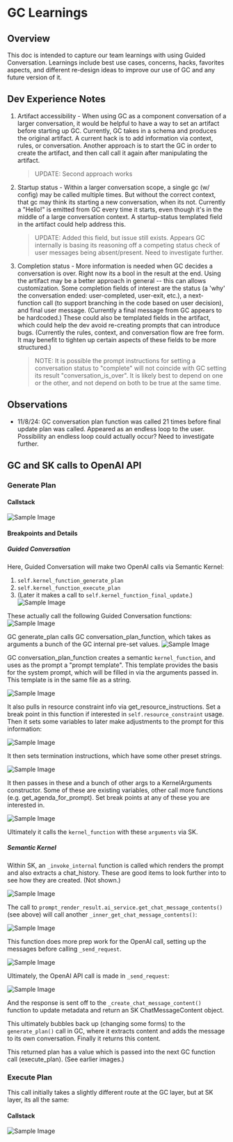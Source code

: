 # GC Learnings

## Overview

This doc is intended to capture our team learnings with using Guided Conversation. Learnings include best use cases, concerns, hacks, favorites aspects, and different re-design ideas to improve our use of GC and any future version of it.

## Dev Experience Notes

1. Artifact accessibility - When using GC as a component conversation of a larger conversation, it would be helpful to have a way to set an artifact before starting up GC. Currently, GC takes in a schema and produces the original artifact. A current hack is to add information via context, rules, or conversation. Another approach is to start the GC in order to create the artifact, and then call call it again after manipulating the artifact.

   > UPDATE: Second approach works

2. Startup status - Within a larger conversation scope, a single gc (w/ config) may be called multiple times. But without the correct context, that gc may think its starting a new conversation, when its not. Currently a "Hello!" is emitted from GC every time it starts, even though it's in the middle of a large conversation context. A startup-status templated field in the artifact could help address this.

   > UPDATE: Added this field, but issue still exists. Appears GC internally is basing its reasoning off a competing status check of user messages being absent/present. Need to investigate further.

3. Completion status - More information is needed when GC decides a conversation is over. Right now its a bool in the result at the end. Using the artifact may be a better approach in general -- this can allows customization. Some completion fields of interest are the status (a 'why' the conversation ended: user-completed, user-exit, etc.), a next-function call (to support branching in the code based on user decision), and final user message. (Currently a final message from GC appears to be hardcoded.) These could also be templated fields in the artifact, which could help the dev avoid re-creating prompts that can introduce bugs. (Currently the rules, context, and conversation flow are free form. It may benefit to tighten up certain aspects of these fields to be more structured.)

   > NOTE: It is possible the prompt instructions for setting a conversation status to "complete" will not coincide with GC setting its result "conversation_is_over". It is likely best to depend on one or the other, and not depend on both to be true at the same time.

## Observations

- 11/8/24: GC conversation plan function was called 21 times before final update plan was called. Appeared as an endless loop to the user. Possibility an endless loop could actually occur? Need to investigate further.

## GC and SK calls to OpenAI API

### Generate Plan

#### Callstack

![Sample Image](images/gc_generate_plan_callstack.png "Generate Plan Callstack")

#### Breakpoints and Details

##### Guided Conversation

Here, Guided Conversation will make two OpenAI calls via Semantic Kernel:

1. `self.kernel_function_generate_plan`
2. `self.kernel_function_execute_plan`
3. (Later it makes a call to `self.kernel_function_final_update`.)
   ![Sample Image](images/gc_plan_calls.png "GC Plan Calls")

These actually call the following Guided Conversation functions:
![Sample Image](images/gc_functions.png "GC Functions")

GC generate_plan calls GC conversation_plan_function, which takes as arguments a bunch of the GC internal pre-set values.
![Sample Image](images/gc_conversation_plan_fcn.png "GC conversation_plan_function")

GC conversation_plan_function creates a semantic `kernel_function`, and uses as the prompt a "prompt template". This template provides the basis for the system prompt, which will be filled in via the arguments passed in. This template is in the same file as a string.

![Sample Image](images/gc_conversation_plan_template.png "GC conversation_plan_template")

It also pulls in resource constraint info via get_resource_instructions. Set a break point in this function if interested in `self.resource_constraint` usage. Then it sets some variables to later make adjustments to the prompt for this information:

![Sample Image](images/gc_get_resource_instructions.png "GC get_resource_instructions")

It then sets termination instructions, which have some other preset strings.

![Sample Image](images/gc_get_termination_instructions.png "GC get_termination_instructions")

It then passes in these and a bunch of other args to a KernelArguments constructor. Some of these are existing variables, other call more functions (e.g. get_agenda_for_prompt). Set break points at any of these you are interested in.

![Sample Image](images/gc_kernel_arguments.png "GC kernel_arguments")

Ultimately it calls the `kernel_function` with these `arguments` via SK.

##### Semantic Kernel

Within SK, an `_invoke_internal` function is called which renders the prompt and also extracts a chat_history. These are good items to look further into to see how they are created. (Not shown.)

![Sample Image](images/sk_get_chat_message_contents.png "SK get_chat_message_contents")

The call to `prompt_render_result.ai_service.get_chat_message_contents()` (see above) will call another `_inner_get_chat_message_contents()`:

![Sample Image](images/sk_inner_get_chat_message_contents.png "SK inner_get_chat_message_contents")

This function does more prep work for the OpenAI call, setting up the messages before calling `_send_request`.

![Sample Image](images/sk_send_request_prep.png "SK send_request Prep")

Ultimately, the OpenAI API call is made in `_send_request`:

![Sample Image](images/sk_send_request.png "SK send_request")

And the response is sent off to the `_create_chat_message_content()` function to update metadata and return an SK ChatMessageContent object.

This ultimately bubbles back up (changing some forms) to the `generate_plan()` call in GC, where it extracts content and adds the message to its own conversation. Finally it returns this content.

This returned plan has a value which is passed into the next GC function call (execute_plan). (See earlier images.)

### Execute Plan

This call initially takes a slightly different route at the GC layer, but at SK layer, its all the same:

#### Callstack

![Sample Image](images/gc_execute_plan_callstack.png "Execute Plan Callstack")
